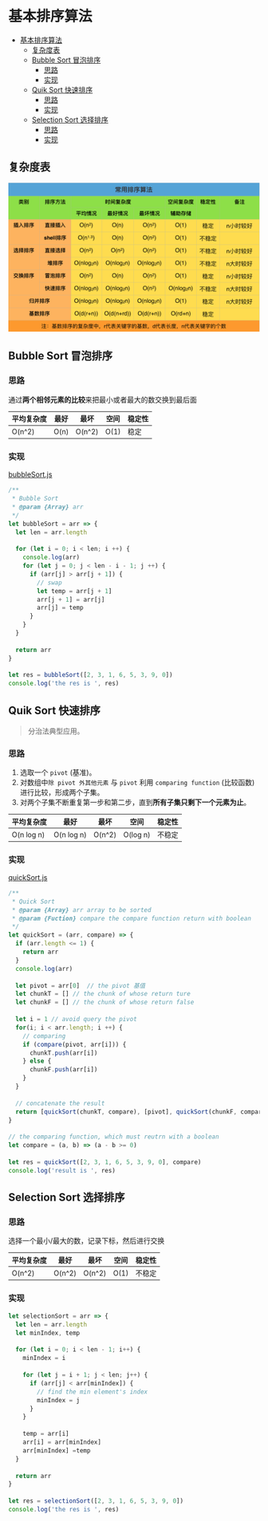 # 基本排序算法
- [基本排序算法](#%E5%9F%BA%E6%9C%AC%E6%8E%92%E5%BA%8F%E7%AE%97%E6%B3%95)
  - [复杂度表](#%E5%A4%8D%E6%9D%82%E5%BA%A6%E8%A1%A8)
  - [Bubble Sort 冒泡排序](#bubble-sort-%E5%86%92%E6%B3%A1%E6%8E%92%E5%BA%8F)
    - [思路](#%E6%80%9D%E8%B7%AF)
    - [实现](#%E5%AE%9E%E7%8E%B0)
  - [Quik Sort 快速排序](#quik-sort-%E5%BF%AB%E9%80%9F%E6%8E%92%E5%BA%8F)
    - [思路](#%E6%80%9D%E8%B7%AF)
    - [实现](#%E5%AE%9E%E7%8E%B0)
  - [Selection Sort 选择排序](#selection-sort-%E9%80%89%E6%8B%A9%E6%8E%92%E5%BA%8F)
    - [思路](#%E6%80%9D%E8%B7%AF)
    - [实现](#%E5%AE%9E%E7%8E%B0)

## 复杂度表
![各种算法的时间空间复杂度表](./images/sort.png)

## Bubble Sort 冒泡排序
### 思路
  通过**两个相邻元素的比较**来把最小或者最大的数交换到最后面

  平均复杂度 | 最好 | 最坏 | 空间 | 稳定性
  --- | --- | --- | --- | ---
  O(n^2) | O(n) | O(n^2) | O(1) | 稳定
### 实现
  [bubbleSort.js](./demo/bubbleSort.js)
  ``` javascript
  /**
   * Bubble Sort
   * @param {Array} arr
   */
  let bubbleSort = arr => {
    let len = arr.length

    for (let i = 0; i < len; i ++) {
      console.log(arr)
      for (let j = 0; j < len - i - 1; j ++) {
        if (arr[j] > arr[j + 1]) {
          // swap
          let temp = arr[j + 1]
          arr[j + 1] = arr[j]
          arr[j] = temp
        }
      }
    }

    return arr
  }

  let res = bubbleSort([2, 3, 1, 6, 5, 3, 9, 0])
  console.log('the res is ', res)
  ```

## Quik Sort 快速排序
  > 分治法典型应用。
### 思路
  1. 选取一个 `pivot` (基准)。
  2. 对数组中`除 pivot 外其他元素` 与 `pivot` 利用 `comparing function` (比较函数)进行比较，形成两个子集。
  3. 对两个子集不断重复第一步和第二步，直到**所有子集只剩下一个元素为止**。

  平均复杂度 | 最好 | 最坏 | 空间 | 稳定性
  --- | --- | --- | --- | ---
  O(n log n) | O(n log n) | O(n^2) | O(log n) | 不稳定
### 实现
  [quickSort.js](./demo/quickSort.js)
  ``` javascript
  /**
   * Quick Sort
   * @param {Array} arr array to be sorted
   * @param {Fuction} compare the compare function return with boolean
   */
  let quickSort = (arr, compare) => {
    if (arr.length <= 1) {
      return arr
    }
    console.log(arr)

    let pivot = arr[0]  // the pivot 基值
    let chunkT = [] // the chunk of whose return ture
    let chunkF = [] // the chunk of whose return false

    let i = 1 // avoid query the pivot
    for(i; i < arr.length; i ++) {
      // comparing
      if (compare(pivot, arr[i])) {
        chunkT.push(arr[i])
      } else {
        chunkF.push(arr[i])
      }
    }

    // concatenate the result
    return [quickSort(chunkT, compare), [pivot], quickSort(chunkF, compare)].reduce((a, b) => a.concat(b))
  }

  // the comparing function, which must reutrn with a boolean
  let compare = (a, b) => (a - b >= 0)

  let res = quickSort([2, 3, 1, 6, 5, 3, 9, 0], compare)
  console.log('result is ', res)
  ```

## Selection Sort 选择排序
### 思路
  选择一个最小/最大的数，记录下标，然后进行交换

  平均复杂度 | 最好 | 最坏 | 空间 | 稳定性
  --- | --- | --- | --- | ---
  O(n^2) | O(n^2) | O(n^2) | O(1) | 不稳定
### 实现
  ``` javascript
  let selectionSort = arr => {
    let len = arr.length
    let minIndex, temp

    for (let i = 0; i < len - 1; i++) {
      minIndex = i

      for (let j = i + 1; j < len; j++) {
        if (arr[j] < arr[minIndex]) {
          // find the min element's index
          minIndex = j
        }
      }

      temp = arr[i]
      arr[i] = arr[minIndex]
      arr[minIndex] =temp
    }

    return arr
  }

  let res = selectionSort([2, 3, 1, 6, 5, 3, 9, 0])
  console.log('the res is ', res)
  ```

